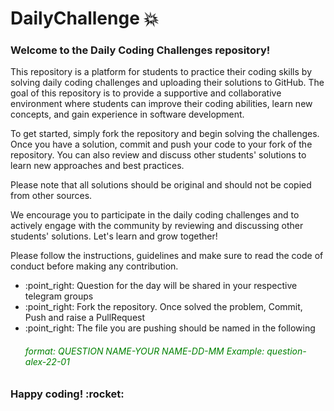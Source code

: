 # DailyChallenge :boom:
<h3>Welcome to the Daily Coding Challenges repository!</h3>

This repository is a platform for students to practice their coding skills by solving daily coding challenges and uploading their solutions to GitHub. The goal of this repository is to provide a supportive and collaborative environment where students can improve their coding abilities, learn new concepts, and gain experience in software development.

To get started, simply fork the repository and begin solving the challenges. Once you have a solution, commit and push your code to your fork of the repository. You can also review and discuss other students' solutions to learn new approaches and best practices.

Please note that all solutions should be original and should not be copied from other sources.

We encourage you to participate in the daily coding challenges and to actively engage with the community by reviewing and discussing other students' solutions. Let's learn and grow together!

Please follow the instructions, guidelines and make sure to read the code of conduct before making any contribution.

<ul>
  
  <li>:point_right: Question for the day will be shared in your respective telegram groups</li>
  <li>:point_right: Fork the repository. Once solved the problem, Commit, Push and raise a PullRequest</li>
  <li>:point_right: The file you are pushing should be named in the following <h6 style="color: green">format: QUESTION NAME-YOUR NAME-DD-MM Example: question-alex-22-01</h6></li>
</ul>

<h3>Happy coding! :rocket:</h3>
